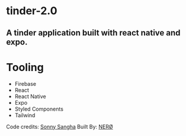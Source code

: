 # tinder-2.0

## A tinder application built with react native and expo.

# Tooling

- Firebase
- React
- React Native
- Expo
- Styled Components
- Tailwind

Code credits: [Sonny Sangha](https://youtube.com/@sonnysangha)
Built By: [NERØ](https://github.com.com/reallifenero)
